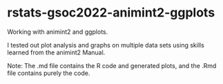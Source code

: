 # rstats-gsoc2022-animint2-ggplots
Working with animint2 and ggplots. 

I tested out plot analysis and graphs on multiple data sets using skills learned from the animint2 Manual.

Note: The .md file contains the R code and generated plots, and the .Rmd file contains purely the code. 
